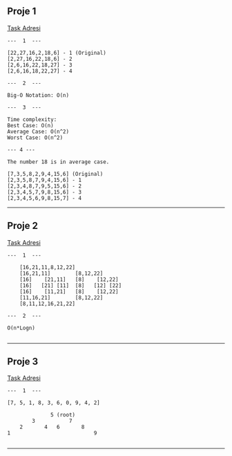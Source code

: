 ## Proje 1

[Task Adresi](https://app.patika.dev/courses/veri-yapilari-ve-algoritmalar/insertion-sort-proje)

```
---  1  ---

[22,27,16,2,18,6] - 1 (Original)
[2,27,16,22,18,6] - 2
[2,6,16,22,18,27] - 3
[2,6,16,18,22,27] - 4

---  2  ---

Big-O Notation: O(n)

---  3  ---

Time complexity:
Best Case: O(n)
Average Case: O(n^2)
Worst Case: O(n^2)

--- 4 ---

The number 18 is in average case.

[7,3,5,8,2,9,4,15,6] (Original)
[2,3,5,8,7,9,4,15,6] - 1
[2,3,4,8,7,9,5,15,6] - 2
[2,3,4,5,7,9,8,15,6] - 3
[2,3,4,5,6,9,8,15,7] - 4
```

---

## Proje 2

[Task Adresi](https://app.patika.dev/courses/veri-yapilari-ve-algoritmalar/merge-sort-proje)

```
---  1  ---

    [16,21,11,8,12,22]
    [16,21,11]        [8,12,22]
    [16]    [21,11]   [8]    [12,22]
    [16]   [21] [11]  [8]   [12] [22]
    [16]    [11,21]   [8]    [12,22]
    [11,16,21]        [8,12,22]
    [8,11,12,16,21,22]

---  2  ---

O(n*Logn)


```

---

## Proje 3

[Task Adresi](https://app.patika.dev/courses/veri-yapilari-ve-algoritmalar/binary-search-tree-proje)

```
---  1  ---

[7, 5, 1, 8, 3, 6, 0, 9, 4, 2]

              5 (root)
        3           7
    2       4   6	    8
1                           9


```

---
